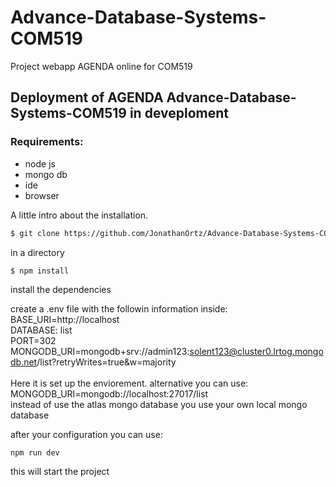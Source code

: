 # Advance-Database-Systems-COM519
Project webapp AGENDA online for COM519
## Deployment of AGENDA Advance-Database-Systems-COM519 in deveploment
### Requirements:
* node js 
* mongo db
* ide 
* browser

A little intro about the installation. 
```bash
$ git clone https://github.com/JonathanOrtz/Advance-Database-Systems-COM519.git
```
in a directory
```bash
$ npm install
```
install the dependencies

create a .env file with the followin information inside:<br>
BASE_URI=http://localhost<br>
DATABASE: list<br>
PORT=302<br>
MONGODB_URI=mongodb+srv://admin123:solent123@cluster0.lrtog.mongodb.net/list?retryWrites=true&w=majority<br>
<br>
Here it is set up the enviorement.
alternative you can use:<br>
MONGODB_URI=mongodb://localhost:27017/list<br>
instead of use the atlas mongo database you use your own local mongo database

after your configuration you can use:
```
npm run dev
```
this will start the project
